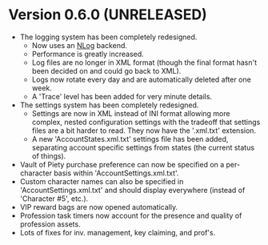 Version 0.6.0 (UNRELEASED)
===========================

* The logging system has been completely redesigned.
  * Now uses an [NLog](http://nlog-project.org/) backend.
  * Performance is greatly increased.
  * Log files are no longer in XML format (though the final format hasn't been 
    decided on and could go back to XML).
  * Logs now rotate every day and are automatically deleted after one week.
  * A 'Trace' level has been added for very minute details.
* The settings system has been completely redesigned.
  * Settings are now in XML instead of INI format allowing more complex, nested
    configuration settings with the tradeoff that settings files are a bit 
	harder to read. They now have the '.xml.txt' extension.
  * A new 'AccountStates.xml.txt' settings file has been added, separating
    account specific settings from states (the current status of things).
* Vault of Piety purchase preference can now be specified on a per-character 
  basis within 'AccountSettings.xml.txt'.
* Custom character names can also be specified in 'AccountSettings.xml.txt' 
  and should display everywhere (instead of 'Character #5', etc.).
* VIP reward bags are now opened automatically.
* Profession task timers now account for the presence and quality of profession 
  assets.
* Lots of fixes for inv. management, key claiming, and prof's.